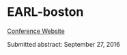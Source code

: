 # EARL-boston

[Conference Website](https://earlconf.com/boston/)

Submitted abstract: September 27, 2016
